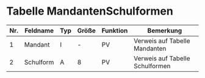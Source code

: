 # Tabelle MandantenSchulformen


Nr.|Feldname|Typ|Größe|Funktion|Bemerkung
--|--|--|--|--|--
1|Mandant|I|-|PV|Verweis auf Tabelle Mandanten
2|Schulform|A|8|PV|Verweis auf Tabelle Schulformen
